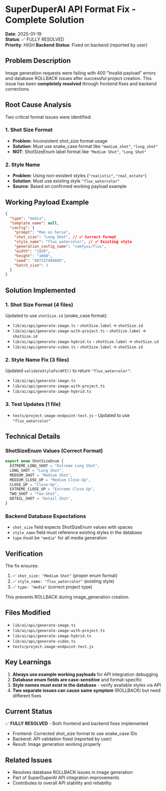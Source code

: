# SuperDuperAI API Format Fix - Complete Solution

**Date**: 2025-01-19  
**Status**: ✅ FULLY RESOLVED  
**Priority**: HIGH
**Backend Status**: Fixed on backend (reported by user)

## Problem Description

Image generation requests were failing with 400 "Invalid payload" errors and database ROLLBACK issues after successful project creation. This issue has been **completely resolved** through frontend fixes and backend corrections.

## Root Cause Analysis

Two critical format issues were identified:

### 1. Shot Size Format

- **Problem**: Inconsistent shot_size format usage
- **Solution**: Must use snake_case format like `"medium_shot"`, `"long_shot"`
- **NOT**: ShotSizeEnum label format like `"Medium Shot"`, `"Long Shot"`

### 2. Style Name

- **Problem**: Using non-existent styles (`"realistic"`, `"real_estate"`)
- **Solution**: Must use existing style `"flux_watercolor"`
- **Source**: Based on confirmed working payload example

## Working Payload Example

```json
{
  "type": "media",
  "template_name": null,
  "config": {
    "prompt": "Man on horse",
    "shot_size": "Long Shot", // ✅ Correct format
    "style_name": "flux_watercolor", // ✅ Existing style
    "generation_config_name": "comfyui/flux",
    "width": "1920",
    "height": "1088",
    "seed": "407337484605",
    "batch_size": 3
  }
}
```

## Solution Implemented

### 1. Shot Size Format (4 files)

Updated to use `shotSize.id` (snake_case format):

- `lib/ai/api/generate-image.ts` - `shotSize.label` → `shotSize.id`
- `lib/ai/api/generate-image-with-project.ts` - `shotSize.label` → `shotSize.id`
- `lib/ai/api/generate-image-hybrid.ts` - `shotSize.label` → `shotSize.id`
- `lib/ai/api/generate-video.ts` - `shotSize.label` → `shotSize.id`

### 2. Style Name Fix (3 files)

Updated `validateStyleForAPI()` to return `"flux_watercolor"`:

- `lib/ai/api/generate-image.ts`
- `lib/ai/api/generate-image-with-project.ts`
- `lib/ai/api/generate-image-hybrid.ts`

### 3. Test Updates (1 file)

- `tests/project-image-endpoint-test.js` - Updated to use `"flux_watercolor"`

## Technical Details

### ShotSizeEnum Values (Correct Format)

```typescript
export enum ShotSizeEnum {
  EXTREME_LONG_SHOT = "Extreme Long Shot",
  LONG_SHOT = "Long Shot",
  MEDIUM_SHOT = "Medium Shot",
  MEDIUM_CLOSE_UP = "Medium Close-Up",
  CLOSE_UP = "Close-Up",
  EXTREME_CLOSE_UP = "Extreme Close-Up",
  TWO_SHOT = "Two-Shot",
  DETAIL_SHOT = "Detail Shot",
}
```

### Backend Database Expectations

- `shot_size` field expects ShotSizeEnum values with spaces
- `style_name` field must reference existing styles in the database
- `type` must be `"media"` for all media generation

## Verification

The fix ensures:

1. ✅ `shot_size: "Medium Shot"` (proper enum format)
2. ✅ `style_name: "flux_watercolor"` (existing style)
3. ✅ `type: "media"` (correct project type)

This prevents ROLLBACK during image_generation creation.

## Files Modified

- `lib/ai/api/generate-image.ts`
- `lib/ai/api/generate-image-with-project.ts`
- `lib/ai/api/generate-image-hybrid.ts`
- `lib/ai/api/generate-video.ts`
- `tests/project-image-endpoint-test.js`

## Key Learnings

1. **Always use example working payloads** for API integration debugging
2. **Database enum fields are case-sensitive** and format-specific
3. **Style names must exist in the database** - verify available styles via API
4. **Two separate issues can cause same symptom** (ROLLBACK) but need different fixes

## Current Status

✅ **FULLY RESOLVED** - Both frontend and backend fixes implemented

- Frontend: Corrected shot_size format to use snake_case IDs
- Backend: API validation fixed (reported by user)
- Result: Image generation working properly

## Related Issues

- Resolves database ROLLBACK issues in image generation
- Part of SuperDuperAI API integration improvements
- Contributes to overall API stability and reliability
